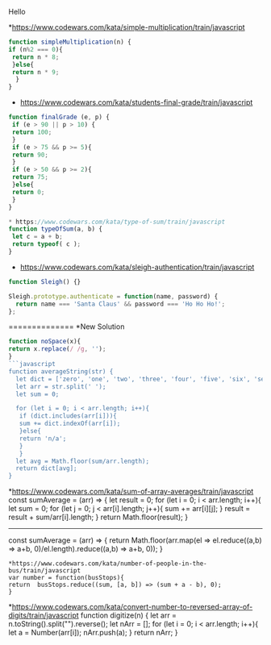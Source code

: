 Hello


*https://www.codewars.com/kata/simple-multiplication/train/javascript
```javascript
function simpleMultiplication(n) {
if (n%2 === 0){
 return n * 8;
 }else{
 return n * 9;
  }
}
```
* https://www.codewars.com/kata/students-final-grade/train/javascript
```javascript
function finalGrade (e, p) {
 if (e > 90 || p > 10) {
 return 100;
 }
 if (e > 75 && p >= 5){
 return 90;
 }
 if (e > 50 && p >= 2){
 return 75;
 }else{
 return 0;
 }
}
```
```javascript
* https://www.codewars.com/kata/type-of-sum/train/javascript
function typeOfSum(a, b) {
 let c = a + b;
 return typeof( c );
}
```
* https://www.codewars.com/kata/sleigh-authentication/train/javascript
```javascript
function Sleigh() {}

Sleigh.prototype.authenticate = function(name, password) {
  return name === 'Santa Claus' && password === 'Ho Ho Ho!';
};
```
==============
*New Solution
```javascript
function noSpace(x){
return x.replace(/ /g, '');
}
```javascript
function averageString(str) {
  let dict = ['zero', 'one', 'two', 'three', 'four', 'five', 'six', 'seven', 'eight', 'nine'];
  let arr = str.split(' ');
  let sum = 0;

  for (let i = 0; i < arr.length; i++){
   if (dict.includes(arr[i])){
   sum += dict.indexOf(arr[i]);
   }else{
   return 'n/a';
   }
   }
  let avg = Math.floor(sum/arr.length);
  return dict[avg];
}
```
*https://www.codewars.com/kata/sum-of-array-averages/train/javascript
const sumAverage = (arr) => {
  let result = 0;
  for (let i = 0; i < arr.length; i++){
  let sum = 0;
   for (let j = 0; j < arr[i].length; j++){
    sum += arr[i][j];
    }
    result = result + sum/arr[i].length;
   }
  return Math.floor(result);
}
***
const sumAverage = (arr) => {
  return Math.floor(arr.map(el => el.reduce((a,b) => a+b, 0)/el.length).reduce((a,b) => a+b, 0));
  }
  ```
*https://www.codewars.com/kata/number-of-people-in-the-bus/train/javascript
var number = function(busStops){
 return  busStops.reduce((sum, [a, b]) => (sum + a - b), 0);
}
```
*https://www.codewars.com/kata/convert-number-to-reversed-array-of-digits/train/javascript
function digitize(n) {
  let arr = n.toString().split("").reverse();
  let nArr = [];
  for (let i = 0; i < arr.length; i++){
  let a = Number(arr[i]);
    nArr.push(a);
  }
return nArr;
}
```
